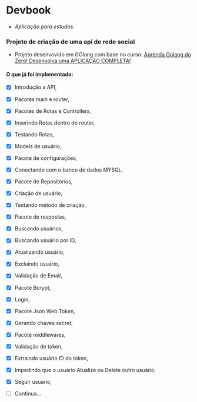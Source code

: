 # Devbook
- *Aplicação para estudos.*

### Projeto de criação de uma api de rede social
- Projeto desenvovido em GOlang com base no curso: [Aprenda Golang do Zero! Desenvolva uma APLICAÇÃO COMPLETA!](https://www.udemy.com/course/aprenda-golang-do-zero-desenvolva-uma-aplicacao-completa/)

#### O que já foi implementado:
- [x] Introdução a API,
- [x] Pacotes main e router,
- [x] Pacotes de Rotas e Controllers,
- [x] Inserindo Rotas dentro do router,
- [x] Testando Rotas,
- [x] Models de usuário,
- [x] Pacote de configurações,
- [x] Conectando com o banco de dados MYSQL,
- [x] Pacote de Repositórios,
- [x] Criação de usuário,
- [x] Testando método de criação,
- [x] Pacote de respostas,
- [x] Buscando usuários,
- [x] Buscando usuário por ID,
- [x] Atualizando usuário,
- [x] Excluindo usuário,
- [x] Validação de Email,
- [x] Pacote Bcrypt,
- [x] Login,
- [x] Pacote Json Web Token,
- [x] Gerando chaves secret,
- [x] Pacote middlewares,
- [x] Validação de token,
- [x] Extraindo usuário ID do token,
- [x] Impedindo que o usuário Atualize ou Delete outro usuário,
- [x] Seguir usuario,
- [ ] Continua...

